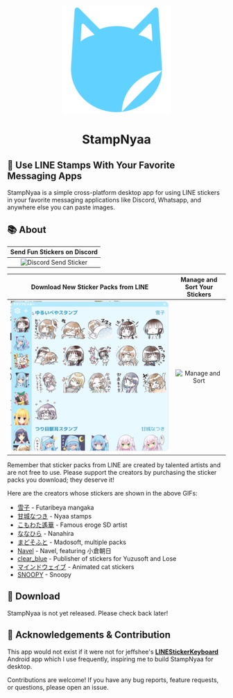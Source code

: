 <p align="center">
  <img src="./assets/icon.png" alt="StampNyaa" width="250" height="250">
</p>
<h1 align="center">StampNyaa</h1>

## 🎉 Use LINE Stamps With Your Favorite Messaging Apps

StampNyaa is a simple cross-platform desktop app for using LINE stickers in your favorite messaging applications like Discord, Whatsapp, and anywhere else you can paste images.

## 📚 About

|          **Send Fun Stickers on Discord**           |
| :-------------------------------------------------: |
| ![Discord Send Sticker](img/DiscordSendSticker.gif) |

|     **Download New Sticker Packs from LINE**      |     **Manage and Sort Your Stickers**     |
| :-----------------------------------------------: | :---------------------------------------: |
| ![Download Line Packs](img/DownloadLinePacks.gif) | ![Manage and Sort](img/ManageAndSort.gif) |

Remember that sticker packs from LINE are created by talented artists and are not free to use. Please support the creators by purchasing the sticker packs you download; they deserve it!

Here are the creators whose stickers are shown in the above GIFs:

- [雪子](https://store.line.me/stickershop/author/1719182/ja) - Futaribeya mangaka
- [甘城なつき](https://store.line.me/stickershop/author/95033/ja) - Nyaa stamps
- [こもわた遙華](https://store.line.me/stickershop/author/674845/ja) - Famous eroge SD artist
- [ななひら](https://store.line.me/stickershop/author/283446/ja) - Nanahira
- [まどそふと](https://store.line.me/stickershop/author/106050/ja) - Madosoft, multiple packs
- [Navel](https://store.line.me/stickershop/author/79657/ja) - Navel, featuring 小倉朝日
- [clear_blue](https://store.line.me/stickershop/author/552857/ja) - Publisher of stickers for Yuzusoft and Lose
- [マインドウェイブ](https://store.line.me/stickershop/author/585746/ja) - Animated cat stickers
- [SNOOPY](https://store.line.me/stickershop/product/28777/ja) - Snoopy

<!-- add images and stuff -->

## 🚀 Download

StampNyaa is not yet released. Please check back later!

<!-- Click here to go to the releases page and choose the appropriate installer for your operating system - `.exe` for Windows, `.dmg` for MacOS, and `.AppImage` for Linux. -->

<!-- | Windows | MacOS | Linux |
| ------- | ----- | ----- |
|         |       |       |
 -->

## 🤝 Acknowledgements & Contribution

This app would not exist if it were not for jeffshee's **[LINEStickerKeyboard](https://github.com/jeffshee/LINEStickerKeyboard/)** Android app which I use frequently, inspiring me to build StampNyaa for desktop.

Contributions are welcome! If you have any bug reports, feature requests, or questions, please open an issue.

